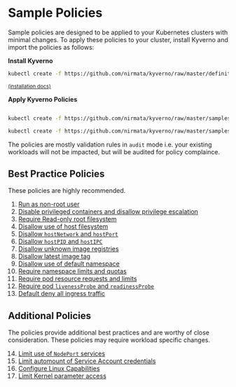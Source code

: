 # Sample Policies

Sample policies are designed to be applied to your Kubernetes clusters with minimal changes. To apply these policies to your cluster, install Kyverno and import the policies as follows:

**Install Kyverno**

````sh
kubectl create -f https://github.com/nirmata/kyverno/raw/master/definitions/install.yaml
````
<small>[(installation docs)](../documentation/installation.md)</small>

**Apply Kyverno Policies**

````bash

kubectl create -f https://github.com/nirmata/kyverno/raw/master/samples/best_practices/

kubectl create -f https://github.com/nirmata/kyverno/raw/master/samples/more/

````

The policies are mostly validation rules in `audit` mode i.e. your existing workloads will not be impacted, but will be audited for policy complaince.

## Best Practice Policies

These policies are highly recommended.

1. [Run as non-root user](RunAsNonRootUser.md)
2. [Disable privileged containers and disallow privilege escalation](DisablePrivilegedContainers.md)
3. [Require Read-only root filesystem](RequireReadOnlyFS.md)
4. [Disallow use of host filesystem](DisallowHostFS.md)
5. [Disallow `hostNetwork` and `hostPort`](DisallowHostNetworkPort.md)
6. [Disallow `hostPID` and `hostIPC`](DisallowHostPIDIPC.md)
7. [Disallow unknown image registries](DisallowUnknownRegistries.md)
8. [Disallow latest image tag](DisallowLatestTag.md)
9. [Disallow use of default namespace](DisallowDefaultNamespace.md)
10. [Require namespace limits and quotas](RequireNSLimitsQuotas.md)
11. [Require pod resource requests and limits](RequirePodRequestsLimits.md)
12. [Require pod `livenessProbe` and `readinessProbe`](RequirePodProbes.md)
13. [Default deny all ingress traffic](DefaultDenyAllIngress.md)


## Additional Policies

The policies provide additional best practices and are worthy of close consideration. These policies may require workload specific changes. 

14. [Limit use of `NodePort` services]()
15. [Limit automount of Service Account credentials](DisallowAutomountSACredentials.md)
16. [Configure Linux Capabilities](AssignLinuxCapabilities.md)
17. [Limit Kernel parameter access](ConfigureKernelParmeters.md)




